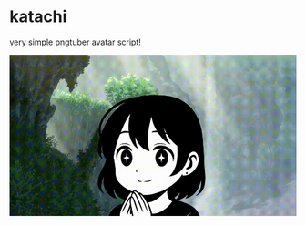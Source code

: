 # katachi

very simple pngtuber avatar script!

![demo gif](images/demo.gif?raw=true "katachi in action")
